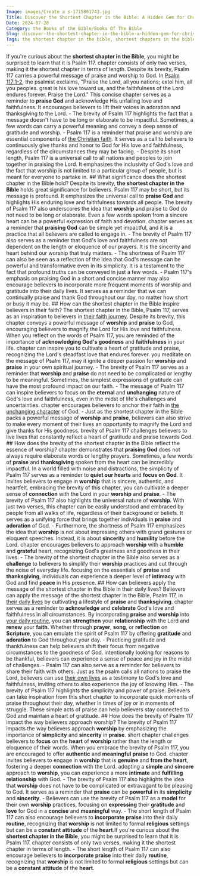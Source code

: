 ```yaml
---
Image: images/Create a s-1715861743.jpg
Title: Discover the Shortest Chapter in the Bible: A Hidden Gem for Christian Readers
Date: 2024-07-28
Category: the Books of the Bible/Books Of The Bible
Slug: discover-the-shortest-chapter-in-the-bible-a-hidden-gem-for-christian-readers
Tags: the shortest chapter in the bible, shortest chapters in the bible, shortest chapter in the bible, bible shortest chapter, what is the shortest chapter in the bible, what is shortest chapter in the bible, what is the shortest bible chapter, the shortest bible chapter, the books of the bible, books of the bible
---
```

If you're curious about the **shortest chapter in the Bible**, you might be surprised to learn that it is Psalm 117.  chapter consists of only two verses, making it the shortest chapter in terms of length. Despite its brevity, Psalm 117 carries a powerful message of praise and worship to God. In [Psalm 117:1-2](https://www.bibleref.com/Psalm/117/Psalm-117-1.html), the psalmist exclaims, "Praise the Lord, all you nations; extol him, all you peoples. great is his love toward us, and the faithfulness of the Lord endures forever. Praise the Lord." This concise chapter serves as a reminder to **praise God** and acknowledge His unfailing love and faithfulness. It encourages believers to lift their voices in adoration and thanksgiving to the Lord. - The brevity of Psalm 117 highlights the fact that a message doesn't have to be long or elaborate to be impactful. Sometimes, a few words can carry a powerful meaning and convey a deep sense of gratitude and worship. - Psalm 117 is a reminder that praise and worship are essential components of [the Christian faith](/ultimate-guide-best-order-to-read-the-bible-for-beginners). It serves as a call to believers to continuously give thanks and honor to God for His love and faithfulness, regardless of the circumstances they may be facing. - Despite its short length, Psalm 117 is a universal call to all nations and peoples to join together in praising the Lord. It emphasizes the inclusivity of God's love and the fact that worship is not limited to a particular group of people, but is meant for everyone to partake in. ## What significance does the shortest chapter in the Bible hold? Despite its brevity, **the shortest chapter in the Bible** holds great significance for believers. Psalm 117 may be short, but its message is profound. It emphasizes the universal call to **praise God** and highlights His enduring love and faithfulness towards all people. The brevity of Psalm 117 also underscores the idea that **worship** and praise to God do not need to be long or elaborate. Even a few words spoken from a sincere heart can be a powerful expression of faith and devotion. chapter serves as a reminder that **praising God** can be simple yet impactful, and it is a practice that all believers are called to engage in. - The brevity of Psalm 117 also serves as a reminder that God's love and faithfulness are not dependent on the length or eloquence of our prayers. It is the sincerity and heart behind our worship that truly matters. - The shortness of Psalm 117 can also be seen as a reflection of the idea that God's message can be powerful and transformative even in its simplicity. It is a testament to the fact that profound truths can be conveyed in just a few words. - Psalm 117's emphasis on praising God in a short and concise manner may also encourage believers to incorporate more frequent moments of worship and gratitude into their daily lives. It serves as a reminder that we can continually praise and thank God throughout our day, no matter how short or busy it may be. ## How can the shortest chapter in the Bible inspire believers in their faith? The shortest chapter in the Bible, Psalm 117, serves as an inspiration to believers in [their faith journey](/the-origin-of-the-holy-spirit-in-scripture-a-comprehensive-guide). Despite its brevity, this chapter conveys a powerful message of **worship** and **praise** to God, encouraging believers to magnify the Lord for His love and faithfulness. When you reflect on the words of Psalm 117, you are reminded of the importance of **acknowledging God's goodness** and **faithfulness** in your life. chapter can inspire you to cultivate a heart of gratitude and praise, recognizing the Lord's steadfast love that endures forever. you meditate on the message of Psalm 117, may it ignite a deeper passion for **worship** and **praise** in your own spiritual journey. - The brevity of Psalm 117 serves as a reminder that **worship** and **praise** do not need to be complicated or lengthy to be meaningful. Sometimes, the simplest expressions of gratitude can have the most profound impact on our faith. - The message of Psalm 117 can inspire believers to focus on the **eternal** and **unchanging** nature of God's love and faithfulness, even in the midst of life's challenges and uncertainties. chapter encourages believers to anchor their faith in [the unchanging character](/5-powerful-prayers-for-trust-in-god-strengthen-your-faith-today) of God. - Just as the shortest chapter in the Bible packs a powerful message of **worship** and **praise**, believers can also strive to make every moment of their lives an opportunity to magnify the Lord and give thanks for His goodness. brevity of Psalm 117 challenges believers to live lives that constantly reflect a heart of gratitude and praise towards God. ## How does the brevity of the shortest chapter in the Bible reflect the essence of worship? chapter demonstrates that **praising God** does not always require elaborate words or lengthy prayers. Sometimes, a few words of **praise** and **thanksgiving** spoken from the heart can be incredibly impactful. In a world filled with noise and distractions, the simplicity of Psalm 117 serves as a reminder to **quiet our hearts** and **focus on God**. It invites believers to engage in **worship** that is sincere, authentic, and heartfelt. embracing the brevity of this chapter, you can cultivate a deeper sense of **connection** with the Lord in your **worship** and **praise**. - The brevity of Psalm 117 also highlights the universal nature of **worship**. With just two verses, this chapter can be easily understood and embraced by people from all walks of life, regardless of their background or beliefs. It serves as a unifying force that brings together individuals in **praise** and **adoration** of God. - Furthermore, the shortness of Psalm 117 emphasizes the idea that **worship** is not about impressing others with grand gestures or eloquent speeches. Instead, it is about **sincerity** and **humility** before the Lord. chapter encourages believers to approach **worship** with a **humble** and **grateful** heart, recognizing God's greatness and goodness in their lives. - The brevity of the shortest chapter in the Bible also serves as a **challenge** to believers to simplify their **worship** practices and cut through the noise of everyday life. focusing on the essentials of **praise** and **thanksgiving**, individuals can experience a deeper level of **intimacy** with God and find **peace** in His presence. ## How can believers apply the message of the shortest chapter in the Bible in their daily lives? Believers can apply the message of the shortest chapter in the Bible, Psalm 117, in [their daily lives](/top-bible-study-workbooks-for-adults-enhance-your-spiritual-growth) by cultivating a lifestyle of **praise** and **thanksgiving**. chapter serves as a reminder to **acknowledge** and **celebrate** God's love and faithfulness in all circumstances. By incorporating **praise** and **worship** into [your daily routine](/christian-prayer-for-anger-discovering-peace-and-patience-in-gods-grace), you can **strengthen** your **relationship** with the Lord and **renew** your **faith**. Whether through **prayer**, **song**, or **reflection** on **Scripture**, you can emulate the spirit of Psalm 117 by offering **gratitude** and **adoration** to God throughout your day. - Practicing gratitude and thankfulness can help believers shift their focus from negative circumstances to the goodness of God. intentionally looking for reasons to be thankful, believers can experience a sense of peace and joy in the midst of challenges. - Psalm 117 can also serve as a reminder for believers to share their faith with others. Just as the psalm calls all nations to praise the Lord, believers can use [their own lives](/uncovering-the-divine-journey-of-jesus-exploring-the-life-of-christ) as a testimony to God's love and faithfulness, inviting others to also experience the joy of knowing Him. - The brevity of Psalm 117 highlights the simplicity and power of praise. Believers can take inspiration from this short chapter to incorporate quick moments of praise throughout their day, whether in times of joy or in moments of struggle. These simple acts of praise can help believers stay connected to God and maintain a heart of gratitude. ## How does the brevity of Psalm 117 impact the way believers approach worship? The brevity of Psalm 117 impacts the way believers approach **worship** by emphasizing the importance of **simplicity** and **sincerity** in **praise**. short chapter challenges believers to **focus** on the **heart** of **worship** rather than the length or eloquence of their words. When you embrace the brevity of Psalm 117, you are encouraged to offer **authentic** and **meaningful** **praise** to God. chapter invites believers to engage in **worship** that is **genuine** and **from the heart**, fostering a deeper **connection** with the Lord. adopting a **simple** and **sincere** approach to **worship**, you can experience a more **intimate** and **fulfilling** **relationship** with God. - The brevity of Psalm 117 also highlights the idea that **worship** does not have to be complicated or extravagant to be pleasing to God. It serves as a reminder that **praise** can be **powerful** in its **simplicity** and **sincerity**. - Believers can use the brevity of Psalm 117 as a **model** for their own **worship** practices, focusing on **expressing** their **gratitude** and **love** for God in a **concise** and **meaningful** way. - The short length of Psalm 117 can also encourage believers to **incorporate** **praise** into their daily **routine**, recognizing that **worship** is not limited to formal **religious** settings but can be a **constant** **attitude** of the **heart**.If you're curious about the **shortest chapter in the Bible**, you might be surprised to learn that it is Psalm 117.  chapter consists of only two verses, making it the shortest chapter in terms of length. - The short length of Psalm 117 can also encourage believers to **incorporate** **praise** into their daily **routine**, recognizing that **worship** is not limited to formal **religious** settings but can be a **constant** **attitude** of the **heart**.